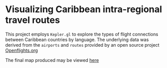 # Visualizing Caribbean intra-regional travel routes

This project employs `Kepler.gl` to explore the types of flight connections between Caribbean countries by language. The underlying data was derived from the `airports` and `routes` provided by an open source project [Openflights.org](https://github.com/jpatokal/openflights/tree/master/data)


The final map produced may be viewed [here](https://jsleslie.github.io/Airlines_visualization/doc/Intra-regional_routes.html)
